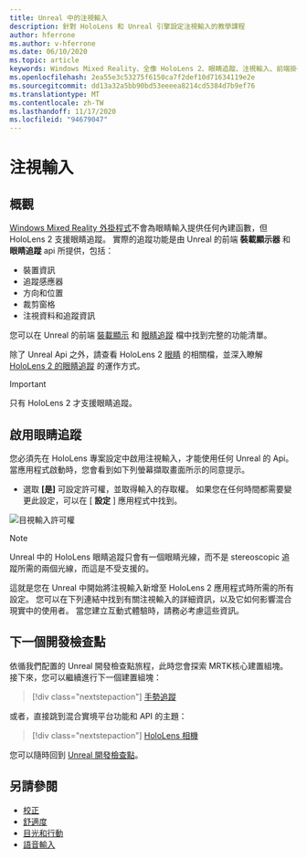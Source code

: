 ```yaml
---
title: Unreal 中的注視輸入
description: 針對 HoloLens 和 Unreal 引擎設定注視輸入的教學課程
author: hferrone
ms.author: v-hferrone
ms.date: 06/10/2020
ms.topic: article
keywords: Windows Mixed Reality、全像 HoloLens 2、眼睛追蹤、注視輸入、前端掛接顯示器、Unreal 引擎、混合現實耳機、windows Mixed reality 耳機、虛擬實境耳機
ms.openlocfilehash: 2ea55e3c53275f6150ca7f2def10d71634119e2e
ms.sourcegitcommit: dd13a32a5bb90bd53eeeea8214cd5384d7b9ef76
ms.translationtype: MT
ms.contentlocale: zh-TW
ms.lasthandoff: 11/17/2020
ms.locfileid: "94679047"
---
```

# <a name="gaze-input"></a>注視輸入

## <a name="overview"></a>概觀

[Windows Mixed Reality 外掛程式](https://docs.unrealengine.com/Platforms/VR/WMR/index.html)不會為眼睛輸入提供任何內建函數，但 HoloLens 2 支援眼睛追蹤。 實際的追蹤功能是由 Unreal 的前端 **裝載顯示器** 和 **眼睛追蹤** api 所提供，包括：

- 裝置資訊
- 追蹤感應器
- 方向和位置
- 裁剪窗格
- 注視資料和追蹤資訊

您可以在 Unreal 的前端 [裝載顯示](https://docs.unrealengine.com/BlueprintAPI/Input/HeadMountedDisplay/index.html) 和 [眼睛追蹤](https://docs.unrealengine.com/BlueprintAPI/EyeTracking/index.html) 檔中找到完整的功能清單。

除了 Unreal Api 之外，請查看 HoloLens 2 [眼睛](../../design/eye-gaze-interaction.md) 的相關檔，並深入瞭解 [HoloLens 2 的眼睛追蹤](https://docs.microsoft.com/windows/mixed-reality/eye-tracking) 的運作方式。

> [!IMPORTANT]
> 只有 HoloLens 2 才支援眼睛追蹤。

## <a name="enabling-eye-tracking"></a>啟用眼睛追蹤
您必須先在 HoloLens 專案設定中啟用注視輸入，才能使用任何 Unreal 的 Api。 當應用程式啟動時，您會看到如下列螢幕擷取畫面所示的同意提示。

- 選取 **[是]** 可設定許可權，並取得輸入的存取權。 如果您在任何時間都需要變更此設定，可以在 [ **設定** ] 應用程式中找到。

![目視輸入許可權](images/unreal/eye-input-permissions.png)

> [!NOTE] 
> Unreal 中的 HoloLens 眼睛追蹤只會有一個眼睛光線，而不是 stereoscopic 追蹤所需的兩個光線，而這是不受支援的。

這就是您在 Unreal 中開始將注視輸入新增至 HoloLens 2 應用程式時所需的所有設定。 您可以在下列連結中找到有關注視輸入的詳細資訊，以及它如何影響混合現實中的使用者。 當您建立互動式體驗時，請務必考慮這些資訊。

## <a name="next-development-checkpoint"></a>下一個開發檢查點

依循我們配置的 Unreal 開發檢查點旅程，此時您會探索 MRTK核心建置組塊。 接下來，您可以繼續進行下一個建置組塊： 

> [!div class="nextstepaction"]
> [手勢追蹤](unreal-hand-tracking.md)

或者，直接跳到混合實境平台功能和 API 的主題：

> [!div class="nextstepaction"]
> [HoloLens 相機](unreal-hololens-camera.md)

您可以隨時回到 [Unreal 開發檢查點](unreal-development-overview.md#2-core-building-blocks)。

## <a name="see-also"></a>另請參閱
* [校正](../../calibration.md)
* [舒適度](../../design/comfort.md)
* [目光和行動](../../design/gaze-and-commit.md)
* [語音輸入](../../out-of-scope/voice-design.md)
